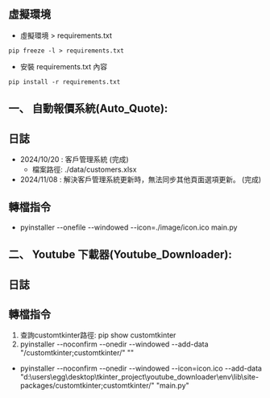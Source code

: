 ## 虛擬環境
- 虛擬環境 > requirements.txt
```
pip freeze -l > requirements.txt 
```

- 安裝 requirements.txt 內容
```
pip install -r requirements.txt
```

## 一、 自動報價系統(Auto_Quote):

## 日誌
- 2024/10/20 : 客戶管理系統 (完成) 
    - 檔案路徑: ./data/customers.xlsx
- 2024/11/08 : 解決客戶管理系統更新時，無法同步其他頁面選項更新。 (完成)

## 轉檔指令
- pyinstaller --onefile --windowed --icon=./image/icon.ico main.py

## 二、 Youtube 下載器(Youtube_Downloader):

## 日誌

## 轉檔指令
1. 查詢customtkinter路徑: pip show customtkinter
2. pyinstaller --noconfirm --onedir --windowed --add-data "<CustomTkinter Location>/customtkinter;customtkinter/"  "<Path to Python Script>"

- pyinstaller --noconfirm --onedir --windowed --icon=icon.ico --add-data "d:\users\egg\desktop\tkinter_project\youtube_downloader\env\lib\site-packages/customtkinter;customtkinter/" "main.py"





    
